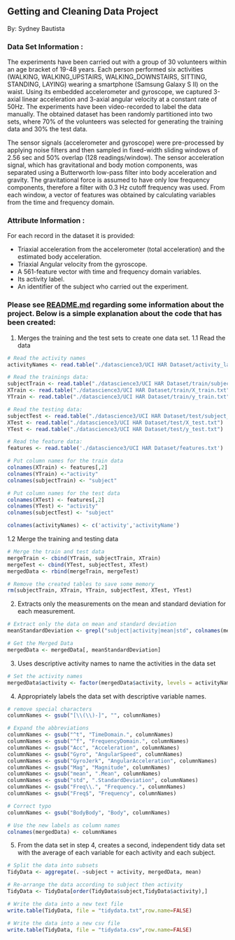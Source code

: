 ## Getting and Cleaning Data Project
By: Sydney Bautista

### Data Set Information :
The experiments have been carried out with a group of 30 volunteers within an age bracket of 19-48 years. Each person performed six activities (WALKING, WALKING_UPSTAIRS, WALKING_DOWNSTAIRS, SITTING, STANDING, LAYING) wearing a smartphone (Samsung Galaxy S II) on the waist. Using its embedded accelerometer and gyroscope, we captured 3-axial linear acceleration and 3-axial angular velocity at a constant rate of 50Hz. The experiments have been video-recorded to label the data manually. The obtained dataset has been randomly partitioned into two sets, where 70% of the volunteers was selected for generating the training data and 30% the test data. 

The sensor signals (accelerometer and gyroscope) were pre-processed by applying noise filters and then sampled in fixed-width sliding windows of 2.56 sec and 50% overlap (128 readings/window). The sensor acceleration signal, which has gravitational and body motion components, was separated using a Butterworth low-pass filter into body acceleration and gravity. The gravitational force is assumed to have only low frequency components, therefore a filter with 0.3 Hz cutoff frequency was used. From each window, a vector of features was obtained by calculating variables from the time and frequency domain.

### Attribute Information :
For each record in the dataset it is provided: 
- Triaxial acceleration from the accelerometer (total acceleration) and the estimated body acceleration. 
- Triaxial Angular velocity from the gyroscope. 
- A 561-feature vector with time and frequency domain variables. 
- Its activity label. 
- An identifier of the subject who carried out the experiment.

### Please see [README.md](https://github.com/SJ05/datasciencecoursera/blob/master/3_Getting%20and%20Cleaning%20Data/README.md) regarding some information about the project. Below is a simple explanation about the code that has been created:
1. Merges the training and the test sets to create one data set.
1.1 Read the data
```r
# Read the activity names
activityNames <- read.table("./datascience3/UCI HAR Dataset/activity_labels.txt")

# Read the trainings data:
subjectTrain <- read.table("./datascience3/UCI HAR Dataset/train/subject_train.txt")
XTrain <- read.table("./datascience3/UCI HAR Dataset/train/X_train.txt")
YTrain <- read.table("./datascience3/UCI HAR Dataset/train/y_train.txt")

# Read the testing data:
subjectTest <- read.table("./datascience3/UCI HAR Dataset/test/subject_test.txt")
XTest <- read.table("./datascience3/UCI HAR Dataset/test/X_test.txt")
YTest <- read.table("./datascience3/UCI HAR Dataset/test/y_test.txt")

# Read the feature data:
features <- read.table('./datascience3/UCI HAR Dataset/features.txt')

# Put column names for the train data
colnames(XTrain) <- features[,2] 
colnames(YTrain) <-"activity"
colnames(subjectTrain) <- "subject"

# Put column names for the test data
colnames(XTest) <- features[,2] 
colnames(YTest) <- "activity"
colnames(subjectTest) <- "subject"

colnames(activityNames) <- c('activity','activityName')
```

1.2 Merge the training and testing data
```r
# Merge the train and test data
mergeTrain <- cbind(YTrain, subjectTrain, XTrain)
mergeTest <- cbind(YTest, subjectTest, XTest)
mergedData <- rbind(mergeTrain, mergeTest)

# Remove the created tables to save some memory
rm(subjectTrain, XTrain, YTrain, subjectTest, XTest, YTest)
```

2. Extracts only the measurements on the mean and standard deviation for each measurement.
```r
# Extract only the data on mean and standard deviation
meanStandardDeviation <- grepl("subject|activity|mean|std", colnames(mergedData))

# Get the Merged Data
mergedData <- mergedData[, meanStandardDeviation]
```

3. Uses descriptive activity names to name the activities in the data set
```r
# Set the activity names
mergedData$activity <- factor(mergedData$activity, levels = activityNames[, 1], labels = activityNames[, 2])
```

4. Appropriately labels the data set with descriptive variable names.
```r
# remove special characters
columnNames <- gsub("[\\(\\)-]", "", columnNames)

# Expand the abbreviations
columnNames <- gsub("^t", "TimeDomain.", columnNames)
columnNames <- gsub("^f", "FrequencyDomain.", columnNames)
columnNames <- gsub("Acc", "Acceleration", columnNames)
columnNames <- gsub("Gyro", "AngularSpeed", columnNames)
columnNames <- gsub("GyroJerk", "AngularAcceleration", columnNames)
columnNames <- gsub("Mag", "Magnitude", columnNames)
columnNames <- gsub("mean", ".Mean", columnNames)
columnNames <- gsub("std", ".StandardDeviation", columnNames)
columnNames <- gsub("Freq\\.", "Frequency.", columnNames)
columnNames <- gsub("Freq$", "Frequency", columnNames)

# Correct typo
columnNames <- gsub("BodyBody", "Body", columnNames)

# Use the new labels as column names
colnames(mergedData) <- columnNames
```

5. From the data set in step 4, creates a second, independent tidy data set with the average of each variable for each activity and each subject.
```r
# Split the data into subsets
TidyData <- aggregate(. ~subject + activity, mergedData, mean)

# Re-arrange the data according to subject then activity
TidyData <- TidyData[order(TidyData$subject,TidyData$activity),]

# Write the data into a new text file
write.table(TidyData, file = "tidydata.txt",row.name=FALSE)

# Write the data into a new csv file
write.table(TidyData, file = "tidydata.csv",row.name=FALSE)
```
